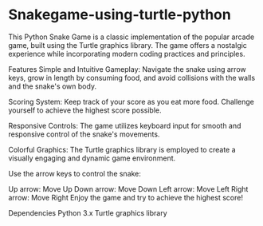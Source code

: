 # Snakegame-using-turtle-python

This Python Snake Game is a classic implementation of the popular arcade game, built using the Turtle graphics library. The game offers a nostalgic experience while incorporating modern coding practices and principles.

Features
Simple and Intuitive Gameplay: Navigate the snake using arrow keys, grow in length by consuming food, and avoid collisions with the walls and the snake's own body.

Scoring System: Keep track of your score as you eat more food. Challenge yourself to achieve the highest score possible.

Responsive Controls: The game utilizes keyboard input for smooth and responsive control of the snake's movements.

Colorful Graphics: The Turtle graphics library is employed to create a visually engaging and dynamic game environment.

Use the arrow keys to control the snake:

Up arrow: Move Up
Down arrow: Move Down
Left arrow: Move Left
Right arrow: Move Right
Enjoy the game and try to achieve the highest score!

Dependencies
Python 3.x
Turtle graphics library
